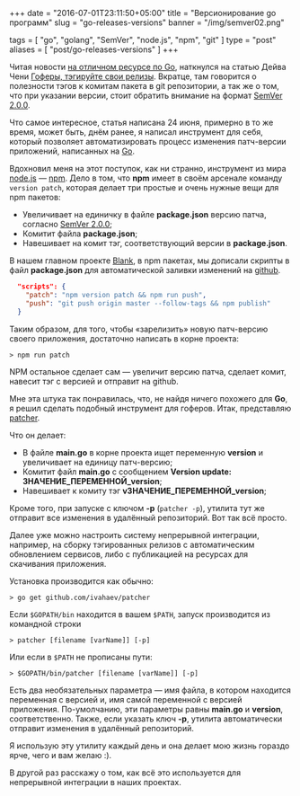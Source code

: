 +++
date = "2016-07-01T23:11:50+05:00"
title = "Версионирование go программ"
slug = "go-releases-versions"
banner = "/img/semver02.png"

tags = [ "go", "golang", "SemVer", "node.js", "npm", "git" ]
type = "post"
aliases = [
     "post/go-releases-versions"
]
+++

Читая новости [на отличном ресурсе по Go](http://4gophers.ru/), наткнулся на статью Дейва Чени [Гоферы, тэгируйте свои релизы](http://dave.cheney.net/2016/06/24/gophers-please-tag-your-releases). Вкратце, там говорится о полезности тэгов к комитам пакета в git репозитории, а так же о том, что при указании версии, стоит обратить внимание на формат [SemVer 2.0.0](http://semver.org/spec/v2.0.0.html).

Что самое интересное, статья написана 24 июня, примерно в то же время, может быть, днём ранее, я написал инструмент для себя, который позволяет автоматизировать процесс изменения патч-версии приложений, написанных на [Go](https://golang.org/).

<!--more-->

Вдохновил меня на этот поступок, как ни странно, инструмент из мира [node.js](https://nodejs.org)&nbsp;&mdash; [npm](https://www.npmjs.com/). Дело в том, что **npm** имеет в своём арсенале команду `version patch`, которая делает три простые и очень нужные вещи для npm пакетов:

*   Увеличивает на единичку в файле **package.json** версию патча, согласно [SemVer 2.0.0](http://semver.org/spec/v2.0.0.html);
*   Комитит файла **package.json**;
*   Навешивает на комит тэг, соответствующий версии в **package.json**.

В нашем главном проекте [Blank](http://getblank.net), в npm пакетах, мы дописали скрипты в файл **package.json** для автоматической заливки изменений на [github](https://github.com/).

```JSON
  "scripts": {
    "patch": "npm version patch && npm run push",
    "push": "git push origin master --follow-tags && npm publish"
  }
```

Таким образом, для того, чтобы &laquo;зарелизить&raquo; новую патч-версию своего приложения, достаточно написать в корне проекта:

```
> npm run patch
```

NPM остальное сделает сам&nbsp;&mdash; увеличит версию патча, сделает комит, навесит тэг с версией и отправит на github.

Мне эта штука так понравилась, что, не найдя ничего похожего для **Go**, я решил сделать подобный инструмент для гоферов. Итак, представляю [patcher](https://github.com/ivahaev/patcher).

Что он делает:

*   В файле **main.go** в корне проекта ищет переменную **version** и увеличивает на единицу патч-версию;
*   Комитит файл **main.go** с сообщением **Version update: ЗНАЧЕНИЕ_ПЕРЕМЕННОЙ_version**;
*   Навешивает к комиту тэг **vЗНАЧЕНИЕ_ПЕРЕМЕННОЙ_version**;

Кроме того, при запуске с ключом **-p** (`patcher -p`), утилита тут же отправит все изменения в удалённый репозиторий. Вот так всё просто.

Далее уже можно настроить систему непрерывной интеграции, например, на сборку тэгированных релизов с автоматическим обновлением сервисов, либо с публикацией на ресурсах для скачивания приложения.

Установка производится как обычно:

```
> go get github.com/ivahaev/patcher
```

Если `$GOPATH/bin` находится в вашем `$PATH`, запуск производится из командной строки

```
> patcher [filename [varName]] [-p]
```

Или если в `$PATH` не прописаны пути:

```
> $GOPATH/bin/patcher [filename [varName]] [-p]
```

Есть два необязательных параметра&nbsp;&mdash; имя файла, в котором находится переменная с версией и, имя самой переменной с версией приложения. По-умолчанию, эти параметры равны **main.go** и **version**, соответственно. Также, если указать ключ **-p**, утилита автоматически отправит изменения в удалённый репозиторий.

Я использую эту утилиту каждый день и она делает мою жизнь гораздо ярче, чего и вам желаю :).

В другой раз расскажу о том, как всё это используется для непрерывной интеграции в наших проектах.